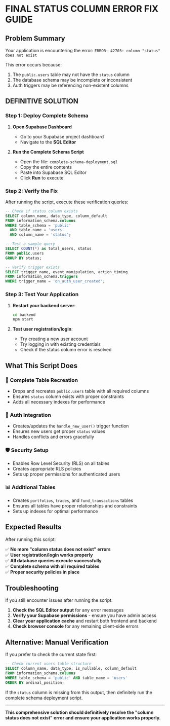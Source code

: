 # FINAL STATUS COLUMN ERROR FIX GUIDE

## Problem Summary
Your application is encountering the error: `ERROR: 42703: column "status" does not exist`

This error occurs because:
1. The `public.users` table may not have the `status` column
2. The database schema may be incomplete or inconsistent
3. Auth triggers may be referencing non-existent columns

## DEFINITIVE SOLUTION

### Step 1: Deploy Complete Schema

1. **Open Supabase Dashboard**
   - Go to your Supabase project dashboard
   - Navigate to the **SQL Editor**

2. **Run the Complete Schema Script**
   - Open the file: `complete-schema-deployment.sql`
   - Copy the entire contents
   - Paste into Supabase SQL Editor
   - Click **Run** to execute

### Step 2: Verify the Fix

After running the script, execute these verification queries:

```sql
-- Check if status column exists
SELECT column_name, data_type, column_default 
FROM information_schema.columns 
WHERE table_schema = 'public' 
  AND table_name = 'users' 
  AND column_name = 'status';

-- Test a sample query
SELECT COUNT(*) as total_users, status 
FROM public.users 
GROUP BY status;

-- Verify trigger exists
SELECT trigger_name, event_manipulation, action_timing
FROM information_schema.triggers 
WHERE trigger_name = 'on_auth_user_created';
```

### Step 3: Test Your Application

1. **Restart your backend server**:
   ```bash
   cd backend
   npm start
   ```

2. **Test user registration/login**:
   - Try creating a new user account
   - Try logging in with existing credentials
   - Check if the status column error is resolved

## What This Script Does

### 🔧 **Complete Table Recreation**
- Drops and recreates `public.users` table with all required columns
- Ensures `status` column exists with proper constraints
- Adds all necessary indexes for performance

### 🔐 **Auth Integration**
- Creates/updates the `handle_new_user()` trigger function
- Ensures new users get proper `status` values
- Handles conflicts and errors gracefully

### 🛡️ **Security Setup**
- Enables Row Level Security (RLS) on all tables
- Creates appropriate RLS policies
- Sets up proper permissions for authenticated users

### 📊 **Additional Tables**
- Creates `portfolios`, `trades`, and `fund_transactions` tables
- Ensures all tables have proper relationships and constraints
- Sets up indexes for optimal performance

## Expected Results

After running this script:

✅ **No more "column status does not exist" errors**  
✅ **User registration/login works properly**  
✅ **All database queries execute successfully**  
✅ **Complete schema with all required tables**  
✅ **Proper security policies in place**  

## Troubleshooting

If you still encounter issues after running the script:

1. **Check the SQL Editor output** for any error messages
2. **Verify your Supabase permissions** - ensure you have admin access
3. **Clear your application cache** and restart both frontend and backend
4. **Check browser console** for any remaining client-side errors

## Alternative: Manual Verification

If you prefer to check the current state first:

```sql
-- Check current users table structure
SELECT column_name, data_type, is_nullable, column_default
FROM information_schema.columns 
WHERE table_schema = 'public' AND table_name = 'users'
ORDER BY ordinal_position;
```

If the `status` column is missing from this output, then definitely run the complete schema deployment script.

---

**This comprehensive solution should definitively resolve the "column status does not exist" error and ensure your application works properly.**